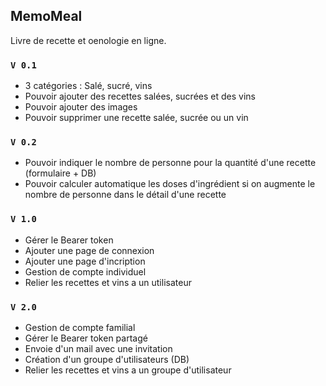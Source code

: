 ## MemoMeal

Livre de recette et oenologie en ligne.

### `V 0.1`

- 3 catégories : Salé, sucré, vins
- Pouvoir ajouter des recettes salées, sucrées et des vins
- Pouvoir ajouter des images
- Pouvoir supprimer une recette salée, sucrée ou un vin

### `V 0.2`

- Pouvoir indiquer le nombre de personne pour la quantité d'une recette (formulaire + DB)
- Pouvoir calculer automatique les doses d'ingrédient si on augmente le nombre de personne dans le détail d'une recette

### `V 1.0`

- Gérer le Bearer token
- Ajouter une page de connexion
- Ajouter une page d'incription
- Gestion de compte individuel
- Relier les recettes et vins a un utilisateur

### `V 2.0`

- Gestion de compte familial
- Gérer le Bearer token partagé
- Envoie d'un mail avec une invitation
- Création d'un groupe d'utilisateurs (DB)
- Relier les recettes et vins a un groupe d'utilisateur
